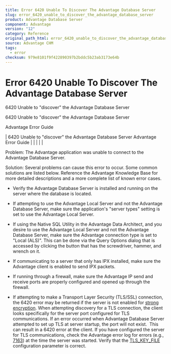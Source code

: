 ```yaml
---
title: Error 6420 Unable To Discover The Advantage Database Server
slug: error_6420_unable_to_discover_the_advantage_database_server
product: Advantage Database Server
component: Advantage
version: "12"
category: Reference
original_path_html: error_6420_unable_to_discover_the_advantage_database_server.htm
source: Advantage CHM
tags:
  - error
checksum: 979e8101f9f422890397b2bddc5b23ab3173e64b
---
```


# Error 6420 Unable To Discover The Advantage Database Server

6420 Unable to "discover" the Advantage Database Server

6420 Unable to "discover" the Advantage Database Server

Advantage Error Guide

| 6420 Unable to "discover" the Advantage Database Server  Advantage Error Guide |  |  |  |  |

Problem: The Advantage application was unable to connect to the Advantage Database Server.

Solution: Several problems can cause this error to occur. Some common solutions are listed below. Reference the Advantage Knowledge Base for more detailed descriptions and a more complete list of known error cases.

- Verify the Advantage Database Server is installed and running on the server where the database is located.

- If attempting to use the Advantage Local Server and not the Advantage Database Server, make sure the application's "server types" setting is set to use the Advantage Local Server.

- If using the Native SQL Utility in the Advantage Data Architect, and you desire to use the Advantage Local Server and not the Advantage Database Server, make sure the Advantage connection type is set to "Local (ALS)". This can be done via the Query Options dialog that is accessed by clicking the button that has the screwdriver, hammer, and wrench on it.

- If communicating to a server that only has IPX installed, make sure the Advantage client is enabled to send IPX packets.

- If running through a firewall, make sure the Advantage IP send and receive ports are properly configured and opened up through the firewall.

- If attempting to make a Transport Layer Security (TLS/SSL) connection, the 6420 error may be returned if the server is not enabled for [strong encryption](master_se_usage_overview.md). When attempting discovery for a TLS connection, the client looks specifically for the server port configured for TLS communications. If an error occurred when Advantage Database Server attempted to set up TLS at server startup, the port will not exist.  This can result in a 6420 error at the client. If you have configured the server for TLS communications, check the Advantage error log for errors (e.g., [7163](error_7163_ssl_library_error.md)) at the time the server was started. Verify that the [TLS\_KEY\_FILE](master_tls_key_file.md) configuration parameter is correct.
